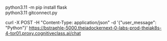 python3.11 -m pip install flask  
python3.11 gitconnect.py  

curl -X POST -H "Content-Type: application/json" -d '{"user_message": "Python"}' https://bstraehle-5000.theiadockernext-0-labs-prod-theiak8s-4-tor01.proxy.cognitiveclass.ai/chat  
